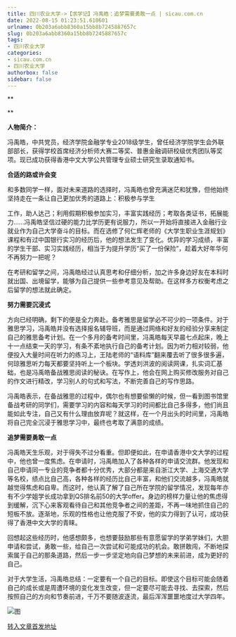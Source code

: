 ```yaml
---
title: 四川农业大学->【求学记】冯禹皓：追梦需要勇敢一点 | sicau.com.cn
date: 2022-08-15 01:23:51.610601
urlname: 0b203a6abb8360a15bb8b7245887657c
slug: 0b203a6abb8360a15bb8b7245887657c
tags: 
- 四川农业大学
categories:
- sicau.com.cn
- 四川农业大学
authorbox: false
sidebar: false
---
```

**  

**

**人物简介：**

冯禹皓，中共党员，经济学院金融学专业2018级学生，曾任经济学院学生会外联部部长，获得学校首席经济分析师大赛二等奖、普惠金融调研校级优秀团队等奖项。现已成功获得香港中文大学公共管理专业硕士研究生录取通知书。

**合适的路或许会变**

和多数同学一样，面对未来道路的选择时，冯禹皓也曾充满迷茫和犹豫，但他始终坚持走在一条让自己更加优秀的道路上：积极参与学生
<!--more-->
工作，助人达己；利用假期积极参加实习，丰富实践经历；考取各类证书，拓展能力……冯禹皓坚信过硬的能力比学历更有说服力，所以一开始将直接进入金融行业就业作为自己大学奋斗的目标。而在选修了何仁辉老师的《大学生职业生涯规划》课程和有过中国银行实习的经历后，他的想法发生了变化。优异的学习成绩，丰富的学生干部、实习实践经历，相当于为提升学历“买了一份保险”，趁着大好年华何不再努力一把呢？

在考研和留学之间，冯禹皓经过认真思考和仔细分析，加之许多身边好友在本科时就出国、出境留学，能够为自己提供一些参考意见及帮助。在这样多方权衡考虑之后留学的想法就此确定。

**努力需要沉浸式**

方向已经明确，剩下的便是全力奔赴。备考雅思是留学必不可少的一项条件。对于雅思学习，冯禹皓并没有选择报名辅导班，而是通过网络和好友的经验分享来制定自己的雅思备考计划。在一个多月的备考时间里，冯禹皓每天早晨七点起床，晚上十一点结束一天的学习，有条不紊地执行自己的备考计划。因为听力相对较弱，他便投入大量时间在听力的练习上，王陆老师的“语料库”翻来覆去听了很多很多遍，何琼雅思听力每天都要坚持听上一个板块。学透刘洪波的阅读网课，扎实词汇基础，也是冯禹皓备战雅思阅读的秘诀。在写作上，他会在网上购买修改服务对自己的作文进行精改，学习别人的句式和写法，不断完善自己的写作思路。

冯禹皓表示，在备战雅思的过程中，偶尔也有想要偷懒的时候，但一看到图书馆里备战考研的同学们，需要学习的内容和每天学习的时间都比自己多得多，他们尚且能如此专注，自己又有什么理由放弃呢？就这样，在一个月出头的时间里，冯禹皓将自己完全沉浸于雅思学习中，最终也考取了满意的成绩。

**追梦需要勇敢一点**

冯禹皓天生乐观，对于得失不过分看重。但即便如此，在申请香港中文大学的过程中，他也曾一度焦虑。在申请时，冯禹皓加入了各种各样的申请交流群。他发现和自己申请同一专业的竞争者都十分优秀，大部分都是来自浙江大学、上海交通大学等名校，绩点比自己高，各种各样的经历比自己丰富，和他们交流越多，冯禹皓就越觉得焦虑和自卑。而这时，他认真了解了自己所在学院的留学情况，发现每年亦有不少学姐学长成功拿到QS排名前50的大学offer。身边的榜样力量让他的焦虑得到缓解，沉下心来客观看待自己和其他竞争者之间的差距，不再一味地抓住自己的短板不放。逐渐地，乐观的性格也让他克服了不安，他的实力得到了认可，成功获得了香港中文大学的青睐。

回想起这些经历时，他感想颇多，也想要鼓励那些有意愿留学的学弟学妹们，大胆申请和尝试，勇敢一些，给自己一次尝试和可能成功的机会。敢拼敢闯，不断地探索属于自己的那条道路，然后一步一步坚定地向自己梦想的未来前进，成为更好的自己。

对于大学生活，冯禹皓总结：一定要有一个自己的目标。即使这个目标可能会随着自己的成长或是周遭环境的变化发生改变，但一定要尽可能去寻找、去探索，然后按照自己的方向和节奏前进，千万不要随波逐流，最后浑浑噩噩地度过大学四年。

![图](https://news.sicau.edu.cn/__local/9/74/A0/BDB70D74F93B53491B0FDBD3DF6_D7B65BCC_38514.jpg)

[转入文章首发地址](https://news.sicau.edu.cn/info/1078/69105.htm)